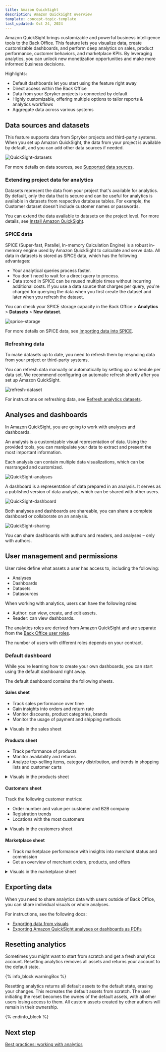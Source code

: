 ```yaml
---
title: Amazon QuickSight
description: Amazon QuickSight overview
template: concept-topic-template
last_updated: Oct 24, 2024
---
```


Amazon QuickSight brings customizable and powerful business intelligence tools to the Back Office. This feature lets you visualize data, create customizable dashboards, and perform deep analytics on sales, product performance, customer behaviors, and marketplace KPIs. By leveraging analytics, you can unlock new monetization opportunities and make more informed business decisions.

Highlights:

* Default dashboards let you start using the feature right away
* Direct access within the Back Office
* Data from your Spryker projects is connected by default
* Highly customizable, offering multiple options to tailor reports & analytics workflows
* Aggregate data across various systems

## Data sources and datasets

This feature supports data from Spryker projects and third-party systems. When you set up Amazon QuickSight, the data from your project is available by default, and you can add other data sources if needed.

![QuickSight-datasets](https://spryker.s3.eu-central-1.amazonaws.com/docs/pbc/all/business-intelligence/amazon-quicksight-third-party-integration/amazon-quicksight.md/qs-data-sets.png)

For more details on data sources, see [Supported data sources](https://docs.aws.amazon.com/quicksight/latest/user/supported-data-sources.html).

### Extending project data for analytics

Datasets represent the data from your project that's available for analytics. By default, only the data that is secure and can be useful for analytics is available in datasets from respective database tables. For example, the Customer dataset doesn't include customer names or passwords.

You can extend the data available to datasets on the project level. For more details, see [Install Amazon QuickSight](/docs/pbc/all/business-intelligence/{{page.version}}/amazon-quicksight-third-party-integration/install-amazon-quicksight.html).


### SPICE data

SPICE (Super-fast, Parallel, In-memory Calculation Engine) is a robust in-memory engine used by Amazon QuickSight to calculate and serve data. All data in datasets is stored as SPICE data, which has the following advantages:

* Your analytical queries process faster.
* You don't need to wait for a direct query to process.
* Data stored in SPICE can be reused multiple times without incurring additional costs. If you use a data source that charges per query, you're charged for querying the data when you first create the dataset and later when you refresh the dataset.

You can check your SPICE storage capacity in the Back Office > **Analytics** > **Datasets** > **New dataset**.

![sprice-storage](https://spryker.s3.eu-central-1.amazonaws.com/docs/pbc/all/business-intelligence/amazon-quicksight-third-party-integration/amazon-quicksight.md/sprice-storage.png)

For more details on SPICE data, see [Importing data into SPICE](https://docs.aws.amazon.com/quicksight/latest/user/spice.html).

### Refreshing data

To make datasets up to date, you need to refresh them by resyncing data from your project or third-party systems.

You can refresh data manually or automatically by setting up a schedule per data set. We recommend configuring an automatic refresh shortly after you set up Amazon QuickSight.


![refresh-dataset](https://spryker.s3.eu-central-1.amazonaws.com/docs/pbc/all/business-intelligence/amazon-quicksight-third-party-integration/amazon-quicksight.md/refresh-dataset.png)

For instructions on refreshing data, see [Refresh analytics datasets](/docs/pbc/all/business-intelligence/{{page.version}}/amazon-quicksight-third-party-integration/back-office-refresh-analytics-datasets.html).


## Analyses and dashboards

In Amazon QuickSight, you are going to work with analyses and dashboards.

An analysis is a customizable visual representation of data. Using the provided tools, you can manipulate your data to extract and present the most important information.

Each analysis can contain multiple data visualizations, which can be rearranged and customized.


![QuickSight-analyses](https://spryker.s3.eu-central-1.amazonaws.com/docs/pbc/all/business-intelligence/amazon-quicksight-third-party-integration/amazon-quicksight.md/qs-analysis.png)


A dashboard is a representation of data prepared in an analysis. It serves as a published version of data analysis, which can be shared with other users.

![QuickSight-dashboard](https://spryker.s3.eu-central-1.amazonaws.com/docs/pbc/all/business-intelligence/amazon-quicksight-third-party-integration/amazon-quicksight.md/qs-dashboard.png)


Both analyses and dashboards are shareable, you can share a complete dashboard or collaborate on an analysis.

![QuickSight-sharing](https://spryker.s3.eu-central-1.amazonaws.com/docs/pbc/all/business-intelligence/amazon-quicksight-third-party-integration/amazon-quicksight.md/qs-sharing.png)

You can share dashboards with authors and readers, and analyses – only with authors.



## User management and permissions

User roles define what assets a user has access to, including the following:
* Analyses
* Dashboards
* Datasets
* Datasources

When working with analytics, users can have the following roles:
* Author: can view, create, and edit assets.
* Reader: can view dashboards.

The analytics roles are derived from Amazon QuickSight and are separate from the [Back Office user roles](/docs/pbc/all/user-management/{{page.version}}/base-shop/manage-in-the-back-office/best-practices-manage-users-and-their-permissions-with-roles-and-groups.html).

The number of users with different roles depends on your contract.

<!-- To request new users or roles to be updated, contact your Customer Success Manager at [the analytics contact page](https://now.spryker.com/contact-analytics). -->


### Default dashboard

While you're learning how to create your own dashboards, you can start using the default dashboard right away.

The default dashboard contains the following sheets.

#### Sales sheet

* Track sales performance over time
* Gain insights into orders and return rate
* Monitor discounts, product categories, brands
* Monitor the usage of payment and shipping methods

<details>
  <summary>Visuals in the sales sheet</summary>

| Visual                              | Visual Type    |
| ----------------------------------- | -------------- |
| Total Sales                         | KPI            |
| Total Orders                        | Table          |
| Total Canceled                      | KPI            |
| Cancelation Rate                    | Donut chart    |
| Return Rate                         | Donut chart    |
| "Waiting for Return" Order Items    | KPI            |
| Average Fulllment Time in Hours     | KPI            |
| Order Items by Status               | Donut chart    |
| Number of Orders                    | Line chart     |
| Order Value and Discounts           | Bar chart      |
| Average Order Value                 | Bar chart      |
| Average Order Size                  | Bar chart      |
| Applied Discount Value              | Table          |
| Payment Methods                     | Pie chart      |
| Shipping Methods                    | Pie chart      |
| Sales by Top Brands                 | Tree map chart |
| Sales by Product Category           | Donut chart    |
| Sales over time by Product Category | Line chart     |
| Order Item Status by Customer       | Table          |
| Order Items by Status               | Table          |

</details>


#### Products sheet

* Track performance of products
* Monitor availability and returns
* Analyze top-selling items, category distribution, and trends in shopping lists and customer carts

<details>
  <summary>Visuals in the products sheet</summary>

| Visual                                      | Visual Type |
| ------------------------------------------- | ----------- |
| Ratio of Active Concrete Products           | Gauge       |
| Product Availability                        | Pie chart   |
| Top Products Sold by Quantity               | Bar chart   |
| Top Products Sold by Revenue incl. Discount | Bar chart   |
| Top Products Returned by Quantity           | Bar chart   |
| Products per Category                       | Bar chart   |
| Not Active Abstract Products per Category   | Donut chart |
| Top Products in Orders                      | Table       |
| Top Product in Carts of Logged-in Customers | Table       |
| Top Product in Shopping Lists               | Table       |
| Not Available Products                      | Table       |
| Concrete Products                           | Table       |


</details>


#### Customers sheet

Track the following customer metrics:
* Order number and value per customer and B2B company
* Registration trends
* Locations with the most customers


<details>
  <summary>Visuals in the customers sheet</summary>

| Visual                         | Visual Type |
| ------------------------------ | ----------- |
| Number of Customers            | KPI         |
| Customers by Gender            | Pie chart   |
| Number of Active Companies     | Gauge       |
| Customers by Order Value       | Bar chart   |
| Customers by Number of Orders  | Bar chart   |
| Customers by Location          | Map         |
| Customers by Registration Date | Line chart  |
| Companies by Order Value       | Bar chart   |
| Companies by Number of Orders  | Bar chart   |
| Number of Merchants            | KPI         |


</details>

#### Marketplace sheet

* Track marketplace performance with insights into merchant status and commission
* Get an overview of merchant orders, products, and offers

<details>
  <summary>Visuals in the marketplace sheet</summary>

| Visual                                   | Visual Type |
| ---------------------------------------- | ----------- |
| Merchants Waiting for Approval           | Table       |
| Merchant Online Status                   | Pie chart   |
| Total Commissions                        | KPI         |
| Merchants by Order Value                 | Bar chart   |
| Merchants by Number of Orders            | Bar chart   |
| Merchants by Number of Abstract Products | Bar chart   |
| Merchants by Number of Product Offers    | Bar chart   |
| Merchant Product Approval Status         | Donut chart |
| Merchant Product Offer Approval Status   | Donut chart |
| Commission by Merchant                   | Bar chart   |
| Commission by Product Category           | Bar chart   |
| Commission Value                         | Table       |
| Merchant Order Items by Status           | Pie chart   |
| Merchants by Registration Date           | Line chart  |

</details>


## Exporting data


When you need to share analytics data with users outside of Back Office, you can share individual visuals or whole analyses.

For instructions, see the following docs:

* [Exporting data from visuals](https://docs.aws.amazon.com/quicksight/latest/user/exporting-data.html)
* [Exporting Amazon QuickSight analyses or dashboards as PDFs](https://docs.aws.amazon.com/quicksight/latest/user/export-dashboard-to-pdf.html)



## Resetting analytics


Sometimes you might want to start from scratch and get a fresh analytics account. Resetting analytics removes all assets and returns your account to the default state.

{% info_block warningBox %}

Resetting analytics returns all default assets to the default state, erasing your changes. This recreates the default assets from scratch.
The user initiating the reset becomes the ownes of the default assets, with all other users losing access to them. All custom assets created by other authors will remain in their ownership.

{% endinfo_block %}

## Next step

[Best practices: working with analytics](/docs/pbc/all/business-intelligence/{{page.version}}/amazon-quicksight-third-party-integration/best-practices-working-with-analytics.html)

